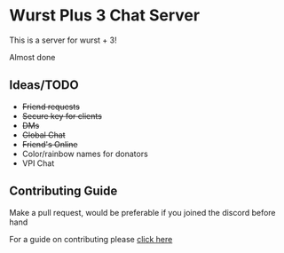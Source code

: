 # Wurst Plus 3 Chat Server


This is a server for wurst + 3!

Almost done

## Ideas/TODO

- <s>Friend requests</s>
- <s>Secure key for clients</s>
- <s>DMs</s>
- <s>Global Chat</s>
- <s>Friend's Online</s>
- Color/rainbow names for donators
- VPI Chat

## Contributing Guide

Make a pull request, would be preferable if you joined the discord before hand

For a guide on contributing please [click here](CONTRIBUTING.md) 
